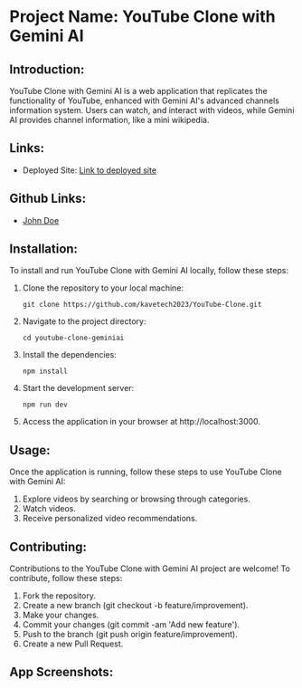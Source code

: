 # Project Name: YouTube Clone with Gemini AI

## Introduction:

YouTube Clone with Gemini AI is a web application that replicates the functionality of YouTube, enhanced with Gemini AI's advanced channels information system. Users can watch, and interact with videos, while Gemini AI provides channel information, like a mini wikipedia.

## Links:

- Deployed Site: [Link to deployed site](https://youtube-clone-x-gemini-ai.vercel.app/)

## Github Links:

- [John Doe](https://github.com/kavetech2023)

## Installation:

To install and run YouTube Clone with Gemini AI locally, follow these steps:

1. Clone the repository to your local machine:
    ```
    git clone https://github.com/kavetech2023/YouTube-Clone.git
    ```

2. Navigate to the project directory:
    ```
    cd youtube-clone-geminiai
    ```

3. Install the dependencies:
    ```
    npm install
    ```

4. Start the development server:
    ```
    npm run dev
    ```

5. Access the application in your browser at http://localhost:3000.

## Usage:

Once the application is running, follow these steps to use YouTube Clone with Gemini AI:

1. Explore videos by searching or browsing through categories.
2. Watch videos.
4. Receive personalized video recommendations.

## Contributing:

Contributions to the YouTube Clone with Gemini AI project are welcome! To contribute, follow these steps:

1. Fork the repository.
2. Create a new branch (git checkout -b feature/improvement).
3. Make your changes.
4. Commit your changes (git commit -am 'Add new feature').
5. Push to the branch (git push origin feature/improvement).
6. Create a new Pull Request.

## App Screenshots:

